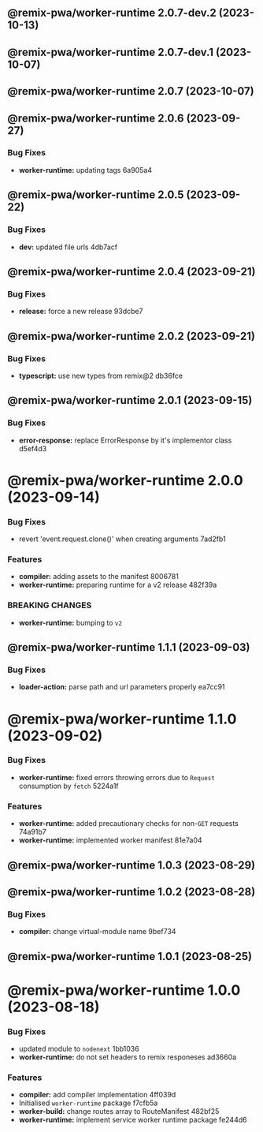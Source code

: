 ## @remix-pwa/worker-runtime 2.0.7-dev.2 (2023-10-13)

## @remix-pwa/worker-runtime 2.0.7-dev.1 (2023-10-07)

## @remix-pwa/worker-runtime 2.0.7 (2023-10-07)

## @remix-pwa/worker-runtime 2.0.6 (2023-09-27)


### Bug Fixes

* **worker-runtime:** updating tags 6a905a4

## @remix-pwa/worker-runtime 2.0.5 (2023-09-22)


### Bug Fixes

* **dev:** updated file urls 4db7acf

## @remix-pwa/worker-runtime 2.0.4 (2023-09-21)


### Bug Fixes

* **release:** force a new release 93dcbe7

## @remix-pwa/worker-runtime 2.0.2 (2023-09-21)


### Bug Fixes

* **typescript:** use new types from remix@2 db36fce

## @remix-pwa/worker-runtime 2.0.1 (2023-09-15)


### Bug Fixes

* **error-response:** replace ErrorResponse by it's implementor class d5ef4d3

# @remix-pwa/worker-runtime 2.0.0 (2023-09-14)


### Bug Fixes

* revert 'event.request.clone()' when creating arguments 7ad2fb1


### Features

* **compiler:** adding assets to the manifest 8006781
* **worker-runtime:** preparing runtime for a v2 release 482f39a


### BREAKING CHANGES

* **worker-runtime:** bumping to `v2`

## @remix-pwa/worker-runtime 1.1.1 (2023-09-03)


### Bug Fixes

* **loader-action:** parse path and url parameters properly ea7cc91

# @remix-pwa/worker-runtime 1.1.0 (2023-09-02)


### Bug Fixes

* **worker-runtime:** fixed errors throwing errors due to `Request` consumption by `fetch` 5224a1f


### Features

* **worker-runtime:** added precautionary checks for non-`GET` requests 74a91b7
* **worker-runtime:** implemented worker manifest 81e7a04

## @remix-pwa/worker-runtime 1.0.3 (2023-08-29)

## @remix-pwa/worker-runtime 1.0.2 (2023-08-28)


### Bug Fixes

* **compiler:** change virtual-module name 9bef734

## @remix-pwa/worker-runtime 1.0.1 (2023-08-25)

# @remix-pwa/worker-runtime 1.0.0 (2023-08-18)


### Bug Fixes

* updated module to `nodenext` 1bb1036
* **worker-runtime:** do not set headers to remix responeses ad3660a


### Features

* **compiler:** add compiler implementation 4ff039d
* Initialised `worker-runtime` package f7cfb5a
* **worker-build:** change routes array to RouteManifest 482bf25
* **worker-runtime:** implement service worker runtime package fe244d6
